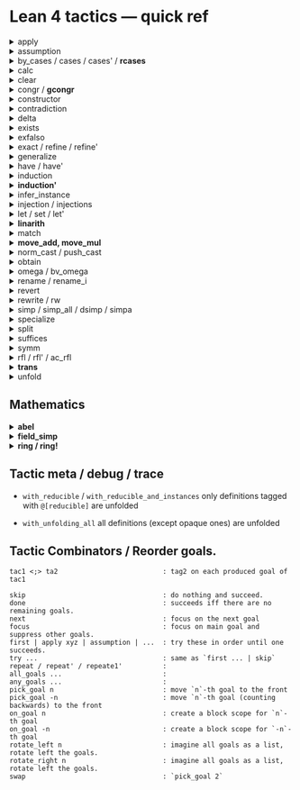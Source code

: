 # Lean 4 tactics — quick ref

<details><summary> apply </summary>

</details>

<details><summary> assumption </summary>

  + close the goal with a hypothesis, or fail.
  + included by `trivial`
</details>

<details><summary> by_cases / cases / cases' / <b>rcases</b> </summary>

  TODO
</details>

<details><summary> calc </summary>

  Proof by calculation. Also works for inequality.
  ```lean
  calc
    blah = blah1  := by ...
    _    = blah2  := by ...
    _    = blah3  := by ...
    _    = target := by ...
  ```
</details>

<details><summary> clear </summary>

  removes the given hypotheses, or fails if there are remaining references to a hypothesis
</details>

<details><summary> congr / <b>gcongr</b> </summary>

  + congr:
    For example, given `⊢ f (g (x + y)) = f (g (y + x))`,
    `congr` produces the goals `⊢ x = y` and `⊢ y = x`,
    while `congr 2` produces the intended `⊢ x + y = y + x`.
  + <b>gcongr</b>:
    generalized congr. also work for inequality
</details>

<details><summary> constructor </summary>

  If the main goal's target type is an inductive type, `constructor` solves it with the first matching constructor, or else fails.
</details>

<details><summary> contradiction </summary>

  + closes the main goal if its hypotheses are "trivially contradictory".
  + included by `trivial`
</details>

<details><summary> delta </summary>

  `delta id1 id2 ...` delta-expands the definitions `id1`, `id2`, ....

  This is a low-level tactic, it will expose how recursive definitions have been compiled by Lean.
</details>

<details><summary> exists </summary>

  `exists e₁, e₂, ...` is shorthand for `refine ⟨e₁, e₂, ...⟩; try trivial`.
</details>

<details><summary> exfalso </summary>

  turn the goal into False
</details>

<details><summary> exact / refine / refine' </summary>

  + `exact e` : close the goal using `e`
  + `refine` is similar to exact, but allow holes, which are turned into new goals.
  + e.g., `refine succ_lt_succ (Nat.lt_trans ?_ (lt_succ_self _))`
  + `refine'` is similar to refine, but unsolved `_` and implicit parameters are also turned into new goals.
</details>

<details><summary> generalize </summary>

  ```lean
  example : 2 + 3 = 5 := by
    -- Goals (1)
    -- ⊢ 2 + 3 = 5
    generalize h : 3 = x
    -- Goals (1)
    -- x : ℕ
    -- h : 3 = x
    -- ⊢ 2 + x = 5
    rw [← h]
  ```
</details>

<details><summary> have / have' </summary>

  + have: TODO
  + have': similar to refine'
</details>

<details><summary> induction </summary>

</details>

<details><summary> <b>induction'</b> </summary>

  + induction on list length: `induction' ih : l.length generalizing l`
  + strong induction on list length: `induction' ih : l.length using Nat.case_strong_induction_on generalizing l`
</details>

<details><summary> infer_instance </summary>

  `exact inferInstance`
</details>

<details><summary> injection / injections </summary>

  + injection : from `(a::b) = (c::d)` we derive `a=c` and `b=d`.
  + injections: do it recursively.
</details>

<details><summary> let / set / let' </summary>

  ```lean
  example : 2 + 3 = 5 := by
    -- Goals (1)
    -- ⊢ 2 + 3 = 5
    set x := 3 with h
    -- Goals (1)
    -- x : ℕ := 3
    -- h : x = 3
    -- ⊢ 2 + x = 5
  ```

  + let': similar to refine'
</details>

<details><summary> <b>linarith</b> </summary>

  linear (in)equalities over ℕ, ℤ, and ℚ
</details>

<details><summary> match </summary>

  ```lean
  have : m < 4 := by ...
  match h : m with
  | 0 => sorry
  | 1 => sorry
  | 2 => sorry
  | 3 => sorry
  | h + 4 => contradiction
  ```
</details>

<details><summary> <b>move_add, move_mul</b> </summary>

  rearrange of `a + b + c + d + ...`
  e.g., `move_add [a, b, c, ← d, ← e]` returns `d + e + [...] + a + b + c`
</details>

<details><summary> norm_cast / push_cast </summary>

</details>

<details><summary> obtain </summary>

   ```lean
   example {a b : Nat} (h : a ≤ b ∧ b ≤ a) : a = b := by
     obtain ⟨h1, h2⟩ := h
     exact Nat.eq_of_le_of_lt_succ h2 $ Nat.lt_succ_of_le h1
  ```
</details>

<details><summary> omega / bv_omega </summary>

  + omega: solve integer / natural number linear problems
  + bv_omega: additional helper with BitVec
</details>

<details><summary> rename / rename_i </summary>

  ```lean
  example : ∀ e a b c d : Nat, a = b → a = d → a = c → c = b := by
    intros
    -- Goals (1)
    -- e a³ b c d : ℕ
    -- a² : a³ = b
    -- a¹ : a³ = d
    -- a : a³ = c
    -- ⊢ c = b
    rename _ = _ => hac -- rename last type of _ = _ to hac
    rename_i hab _      -- rename last unnamed hypothesis with _, second last with hab
    -- Goals (1)
    -- e a¹ b c d : ℕ
    -- hab : a¹ = b
    -- a : a¹ = d
    -- hac : a¹ = c
    -- ⊢ c = b
    apply Eq.trans
    apply Eq.symm
    exact hac
    exact hab
  ```
</details>


<details><summary> revert </summary>

  move the hypothesis into goal.
</details>

<details><summary> rewrite / rw </summary>

  ```lean
  example (n : ℕ) (h : n = 2 + 2) : n = 4 := by
    -- ⊢ n = 4
    rw [(by rfl : 4 = 2 + 2)]
    -- ⊢ n = 2 + 2
  ```
</details>

<details><summary> simp / simp_all / dsimp / simpa </summary>

  + simp
  + simp_all : stronger `simp [*] at *`
  + dsimp: definitional simp
  + simpa: closing form. `simpa [...]` or `simpa [...] using e`.
</details>

<details><summary> specialize </summary>

</details>

<details><summary> split </summary>

</details>

<details><summary> suffices </summary>

  TODO
</details>

<details><summary> symm </summary>

  convert `a = b` to `b = a`.
</details>


<details><summary> rfl / rfl' / ac_rfl </summary>

  + `rfl`    : trying to close the goal by reflexivity. included by `trivial`
  + `rfl'`   : `set_option smartUnfolding false in with_unfolding_all rfl`
  + `ac_rfl` : `example (a b c d : Nat) : a + b + c + d = d + (b + c) + a := by ac_rfl`
</details>

<details><summary> <b>trans</b> </summary>

  turn `a = b` into `a = ?` and `? = b`
</details>

<details><summary> unfold </summary>

  + `unfold id` unfolds definition `id`.
  + `unfold id1 id2 ...` is equivalent to `unfold id1; unfold id2; ...`.
</details>

## Mathematics

<details><summary> <b>abel</b> </summary>

</details>

<details><summary> <b>field_simp</b> </summary>

</details>

<details><summary> <b>ring / ring!</b> </summary>

</details>

## Tactic meta / debug / trace

+ `with_reducible` / `with_reducible_and_instances`
   only definitions tagged with `@[reducible]` are unfolded

+ `with_unfolding_all`
   all definitions (except opaque ones) are unfolded

## Tactic Combinators / Reorder goals.

```
tac1 <;> ta2                          : tag2 on each produced goal of tac1

skip                                  : do nothing and succeed.
done                                  : succeeds iff there are no remaining goals.
next                                  : focus on the next goal
focus                                 : focus on main goal and suppress other goals.
first | apply xyz | assumption | ...  : try these in order until one succeeds.
try ...                               : same as `first ... | skip`
repeat / repeat' / repeate1'          :
all_goals ...                         :
any_goals ...                         :
pick_goal n                           : move `n`-th goal to the front
pick_goal -n                          : move `n`-th goal (counting backwards) to the front
on_goal n                             : create a block scope for `n`-th goal
on_goal -n                            : create a block scope for `-n`-th goal
rotate_left n                         : imagine all goals as a list, rotate left the goals.
rotate_right n                        : imagine all goals as a list, rotate left the goals.
swap                                  : `pick_goal 2`
```
